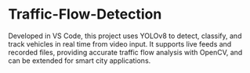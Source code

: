 # Traffic-Flow-Detection
Developed in VS Code, this project uses YOLOv8 to detect, classify, and track vehicles in real time from video input. It supports live feeds and recorded files, providing accurate traffic flow analysis with OpenCV, and can be extended for smart city applications.
